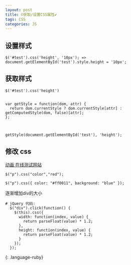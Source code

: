 ```yaml
---
layout: post
title: ©️获取/设置CSS属性✔︎
tags: CSS
categories: JS
---
```





## 设置样式
	$('#test').css('height', '10px'); => document.getElementById('test').style.height = '10px';



## 获取样式
	$('#test').css('height') 
	
	
	var getStyle = function(dom, attr) {   
	  return dom.currentStyle ? dom.currentStyle[attr] : getComputedStyle(dom, false)[attr];  
	};
	
	
	
	getStyle(document.getElementById('test'), 'height');
 



## 修改 css
[动画 在线测试网站][1]

`$("p").css("color","red");`

`$("p").css({ color: "#ff0011", background: "blue" });`

逐渐增加div的大小
~~~
# jQuery 代码:
  $("div").click(function() {
    $(this).css({
      width: function(index, value) {
        return parseFloat(value) * 1.2;
      }, 
      height: function(index, value) {
        return parseFloat(value) * 1.2;
      }
    });
  });
~~~
{: .language-ruby}







[1]:	http://jsfiddle.net/ignaciocorreia/xWCVf/